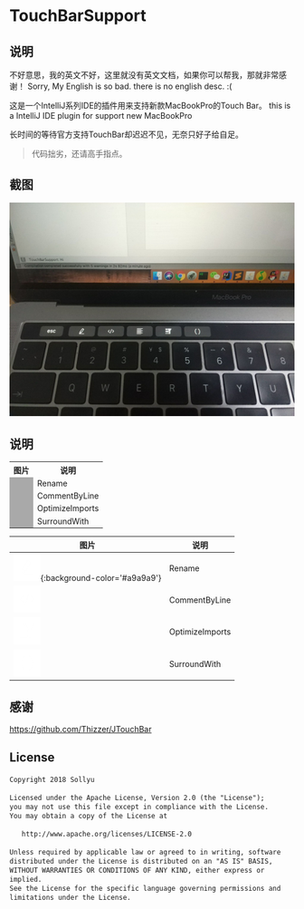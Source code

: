 # TouchBarSupport

## 说明

不好意思，我的英文不好，这里就没有英文文档，如果你可以帮我，那就非常感谢！
Sorry, My English is so bad. there is no english desc. :(

这是一个IntelliJ系列IDE的插件用来支持新款MacBookPro的Touch Bar。
this is a IntelliJ IDE plugin for support new MacBookPro

长时间的等待官方支持TouchBar却迟迟不见，无奈只好子给自足。

> 代码拙劣，还请高手指点。

## 截图

![](./screenshot/screenshot-1.jpg)

## 说明

<table><tbody>
    <tr><th>图片</th><th>说明</th></tr>
    <tr><td bgcolor="#A9A9A9"><img src="/kingsollyu/IntelliJ-Plugin-TouchBarSupport/raw/develop/resources/resources/assets/image/Rename.png"          alt="" style="max-width:100%;"></td><td>Rename</td></tr>
    <tr><td bgcolor="#A9A9A9"><img src="/kingsollyu/IntelliJ-Plugin-TouchBarSupport/raw/develop/resources/resources/assets/image/CommentByLine.png"   alt="" style="max-width:100%;"></td><td>CommentByLine</td></tr>
    <tr><td bgcolor="#A9A9A9"><img src="/kingsollyu/IntelliJ-Plugin-TouchBarSupport/raw/develop/resources/resources/assets/image/OptimizeImports.png" alt="" style="max-width:100%;"></td><td>OptimizeImports</td></tr>
    <tr><td bgcolor="#A9A9A9"><img src="/kingsollyu/IntelliJ-Plugin-TouchBarSupport/raw/develop/resources/resources/assets/image/SurroundWith.png"    alt="" style="max-width:100%;"></td><td>SurroundWith</td></tr>
</table>

|图片|说明|
|---|----|
|![](./resources/resources/assets/image/Rename.png){:background-color='#a9a9a9'}|Rename|
|![](./resources/resources/assets/image/CommentByLine.png)|CommentByLine|
|![](./resources/resources/assets/image/OptimizeImports.png)|OptimizeImports|
|![](./resources/resources/assets/image/SurroundWith.png)|SurroundWith|

## 感谢

<https://github.com/Thizzer/JTouchBar>

## License

```
Copyright 2018 Sollyu

Licensed under the Apache License, Version 2.0 (the "License");
you may not use this file except in compliance with the License.
You may obtain a copy of the License at

   http://www.apache.org/licenses/LICENSE-2.0

Unless required by applicable law or agreed to in writing, software
distributed under the License is distributed on an "AS IS" BASIS,
WITHOUT WARRANTIES OR CONDITIONS OF ANY KIND, either express or implied.
See the License for the specific language governing permissions and
limitations under the License.
```
